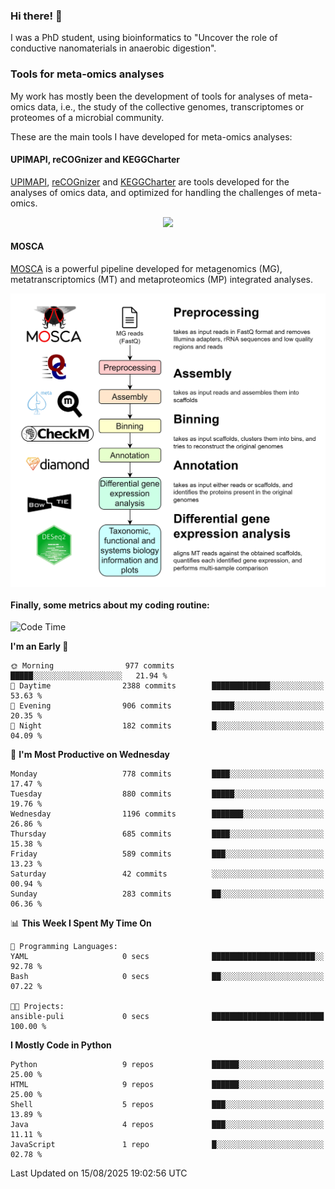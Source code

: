 ### Hi there! 👋

I was a PhD student, using bioinformatics to "Uncover the role of conductive nanomaterials in anaerobic digestion".

### Tools for meta-omics analyses

My work has mostly been the development of tools for analyses of meta-omics data, i.e., the study of the collective genomes, transcriptomes or proteomes of a microbial community.

These are the main tools I have developed for meta-omics analyses:

#### UPIMAPI, reCOGnizer and KEGGCharter

[UPIMAPI](https://github.com/iquasere/UPIMAPI), [reCOGnizer](https://github.com/iquasere/reCOGnizer) and [KEGGCharter](https://github.com/iquasere/KEGGCharter) are tools developed for the analyses of omics data, and optimized for handling the challenges of meta-omics.

<p align="center">
    <img src="assets/annotation_paper.png">
</p>

#### MOSCA

[MOSCA](https://github.com/iquasere/MOSCA) is a powerful pipeline developed for metagenomics (MG), metatranscriptomics (MT) and metaproteomics (MP) integrated analyses.

<p align="center">
    <img src="assets/mosca_workflow.png" align="center" width="700">
</p>


#### Finally, some metrics about my coding routine:

<!--START_SECTION:waka-->
![Code Time](http://img.shields.io/badge/Code%20Time-1%2C014%20hrs%2028%20mins-blue)

**I'm an Early 🐤** 

```text
🌞 Morning                977 commits         █████░░░░░░░░░░░░░░░░░░░░   21.94 % 
🌆 Daytime                2388 commits        █████████████░░░░░░░░░░░░   53.63 % 
🌃 Evening                906 commits         █████░░░░░░░░░░░░░░░░░░░░   20.35 % 
🌙 Night                  182 commits         █░░░░░░░░░░░░░░░░░░░░░░░░   04.09 % 
```
📅 **I'm Most Productive on Wednesday** 

```text
Monday                   778 commits         ████░░░░░░░░░░░░░░░░░░░░░   17.47 % 
Tuesday                  880 commits         █████░░░░░░░░░░░░░░░░░░░░   19.76 % 
Wednesday                1196 commits        ███████░░░░░░░░░░░░░░░░░░   26.86 % 
Thursday                 685 commits         ████░░░░░░░░░░░░░░░░░░░░░   15.38 % 
Friday                   589 commits         ███░░░░░░░░░░░░░░░░░░░░░░   13.23 % 
Saturday                 42 commits          ░░░░░░░░░░░░░░░░░░░░░░░░░   00.94 % 
Sunday                   283 commits         ██░░░░░░░░░░░░░░░░░░░░░░░   06.36 % 
```


📊 **This Week I Spent My Time On** 

```text
💬 Programming Languages: 
YAML                     0 secs              ███████████████████████░░   92.78 % 
Bash                     0 secs              ██░░░░░░░░░░░░░░░░░░░░░░░   07.22 % 

🐱‍💻 Projects: 
ansible-puli             0 secs              █████████████████████████   100.00 % 
```

**I Mostly Code in Python** 

```text
Python                   9 repos             ██████░░░░░░░░░░░░░░░░░░░   25.00 % 
HTML                     9 repos             ██████░░░░░░░░░░░░░░░░░░░   25.00 % 
Shell                    5 repos             ███░░░░░░░░░░░░░░░░░░░░░░   13.89 % 
Java                     4 repos             ███░░░░░░░░░░░░░░░░░░░░░░   11.11 % 
JavaScript               1 repo              █░░░░░░░░░░░░░░░░░░░░░░░░   02.78 % 
```




 Last Updated on 15/08/2025 19:02:56 UTC
<!--END_SECTION:waka-->
